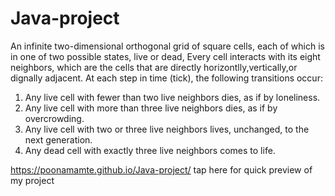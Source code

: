 # Java-project
An infinite two-dimensional orthogonal grid of square cells, each of which is in one of two possible states,
live or dead, Every cell interacts with its eight neighbors, which are the cells that are directly horizontlly,vertically,or dignally adjacent.
At each step in time (tick), the following transitions occur:
1. Any live cell with fewer than two live neighbors dies, as if by loneliness.
2. Any live cell with more than three live neighbors dies, as if by overcrowding.
3. Any live cell with two or three live neighbors lives, unchanged, to the next generation.
4. Any dead cell with exactly three live neighbors comes to life.

https://poonamamte.github.io/Java-project/ tap here for quick preview of my project
